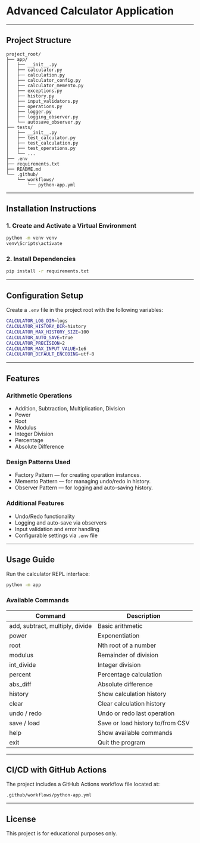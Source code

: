 # Advanced Calculator Application
---

## Project Structure
```
project_root/
├── app/
│   ├── __init__.py
│   ├── calculator.py
│   ├── calculation.py
│   ├── calculator_config.py
│   ├── calculator_memento.py
│   ├── exceptions.py
│   ├── history.py
│   ├── input_validators.py
│   ├── operations.py
│   ├── logger.py
│   ├── logging_observer.py
│   └── autosave_observer.py
├── tests/
│   ├── __init__.py
│   ├── test_calculator.py
│   ├── test_calculation.py
│   ├── test_operations.py
│   └── ...
├── .env
├── requirements.txt
├── README.md
└── .github/
    └── workflows/
        └── python-app.yml
```

---

## Installation Instructions

### 1. Create and Activate a Virtual Environment
```bash
python -m venv venv
venv\Scripts\activate

```

### 2. Install Dependencies
```bash
pip install -r requirements.txt
```

---

## Configuration Setup

Create a `.env` file in the project root with the following variables:

```bash
CALCULATOR_LOG_DIR=logs
CALCULATOR_HISTORY_DIR=history
CALCULATOR_MAX_HISTORY_SIZE=100
CALCULATOR_AUTO_SAVE=true
CALCULATOR_PRECISION=2
CALCULATOR_MAX_INPUT_VALUE=1e6
CALCULATOR_DEFAULT_ENCODING=utf-8
```

---

## Features

### Arithmetic Operations
- Addition, Subtraction, Multiplication, Division
- Power
- Root
- Modulus
- Integer Division
- Percentage
- Absolute Difference

### Design Patterns Used
- Factory Pattern — for creating operation instances.
- Memento Pattern — for managing undo/redo in history.
- Observer Pattern — for logging and auto-saving history.

### Additional Features
- Undo/Redo functionality
- Logging and auto-save via observers
- Input validation and error handling
- Configurable settings via `.env` file

---

## Usage Guide

Run the calculator REPL interface:
```bash
python -m app
```

### Available Commands
| Command | Description |
|----------|-------------|
| add, subtract, multiply, divide | Basic arithmetic |
| power | Exponentiation |
| root | Nth root of a number |
| modulus | Remainder of division |
| int_divide | Integer division |
| percent | Percentage calculation |
| abs_diff | Absolute difference |
| history | Show calculation history |
| clear | Clear calculation history |
| undo / redo | Undo or redo last operation |
| save / load | Save or load history to/from CSV |
| help | Show available commands |
| exit | Quit the program |



---

## CI/CD with GitHub Actions

The project includes a GitHub Actions workflow file located at:
```
.github/workflows/python-app.yml
```


---

## License
This project is for educational purposes only.
